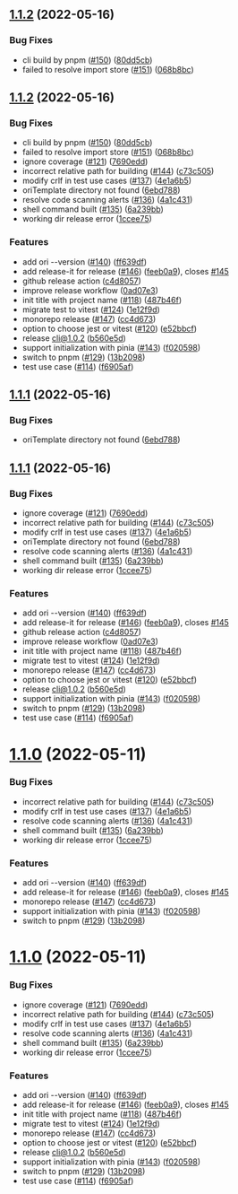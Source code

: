 

## [1.1.2](https://github.com/originjs/origin.js/compare/cli@1.1.1...cli@1.1.2) (2022-05-16)


### Bug Fixes

* cli build by pnpm ([#150](https://github.com/originjs/origin.js/issues/150)) ([80dd5cb](https://github.com/originjs/origin.js/commit/80dd5cbcbd205bb4416e3a087497d5de2b2711e0))
* failed to resolve import store ([#151](https://github.com/originjs/origin.js/issues/151)) ([068b8bc](https://github.com/originjs/origin.js/commit/068b8bc287192bb19007aed738f35a3ef15c7859))

## [1.1.2](https://github.com/originjs/origin.js/compare/v1.0.0...v1.1.2) (2022-05-16)


### Bug Fixes

* cli build by pnpm ([#150](https://github.com/originjs/origin.js/issues/150)) ([80dd5cb](https://github.com/originjs/origin.js/commit/80dd5cbcbd205bb4416e3a087497d5de2b2711e0))
* failed to resolve import store ([#151](https://github.com/originjs/origin.js/issues/151)) ([068b8bc](https://github.com/originjs/origin.js/commit/068b8bc287192bb19007aed738f35a3ef15c7859))
* ignore coverage ([#121](https://github.com/originjs/origin.js/issues/121)) ([7690edd](https://github.com/originjs/origin.js/commit/7690edd86932c9d5601f4c4e4d10a968edf7aaa9))
* incorrect relative path for building ([#144](https://github.com/originjs/origin.js/issues/144)) ([c73c505](https://github.com/originjs/origin.js/commit/c73c505e55376cf1ef6f85ff6404bb58dc2d2707))
* modify crlf in test use cases ([#137](https://github.com/originjs/origin.js/issues/137)) ([4e1a6b5](https://github.com/originjs/origin.js/commit/4e1a6b5c7440ad958b1099f2647e37d935f44390))
* oriTemplate directory not found ([6ebd788](https://github.com/originjs/origin.js/commit/6ebd788955ff2458d5b0a3c54e4ee3ad9506d943))
* resolve code scanning alerts ([#136](https://github.com/originjs/origin.js/issues/136)) ([4a1c431](https://github.com/originjs/origin.js/commit/4a1c4318b3738a493f9eb0e1772f02a07413721a))
* shell command built ([#135](https://github.com/originjs/origin.js/issues/135)) ([6a239bb](https://github.com/originjs/origin.js/commit/6a239bb8b74bab90c3c377c49969c7be55a56761))
* working dir release error ([1ccee75](https://github.com/originjs/origin.js/commit/1ccee759c80be9c8b8d36a23dc1b02c97f7faf3a))


### Features

* add ori --version ([#140](https://github.com/originjs/origin.js/issues/140)) ([ff639df](https://github.com/originjs/origin.js/commit/ff639dfc991779aab70192ea3cdaeedccd2c4b0b))
* add release-it for release ([#146](https://github.com/originjs/origin.js/issues/146)) ([feeb0a9](https://github.com/originjs/origin.js/commit/feeb0a97476f618e5e0a282932e88b943193918a)), closes [#145](https://github.com/originjs/origin.js/issues/145)
* github release action ([c4d8057](https://github.com/originjs/origin.js/commit/c4d8057fd5229c73464fe34258cc19edc4d66026))
* improve release workflow ([0ad07e3](https://github.com/originjs/origin.js/commit/0ad07e348845f8d87b39931595ae51fb699f5084))
* init title with project name ([#118](https://github.com/originjs/origin.js/issues/118)) ([487b46f](https://github.com/originjs/origin.js/commit/487b46faaa2d70a8f2a70899bf3c29463a863724))
* migrate test to vitest ([#124](https://github.com/originjs/origin.js/issues/124)) ([1e12f9d](https://github.com/originjs/origin.js/commit/1e12f9df19bba2cde42c34b31e67a535b568e74a))
* monorepo release ([#147](https://github.com/originjs/origin.js/issues/147)) ([cc4d673](https://github.com/originjs/origin.js/commit/cc4d673a5705b44e8e1cdfa1445a8360e2bc66c8))
* option to choose jest or vitest ([#120](https://github.com/originjs/origin.js/issues/120)) ([e52bbcf](https://github.com/originjs/origin.js/commit/e52bbcf2ba9a6103a345e3c30f28c2ecd3fef6f3))
* release cli@1.0.2 ([b560e5d](https://github.com/originjs/origin.js/commit/b560e5d661036407824871d79874eaedd29cde09))
* support initialization with pinia ([#143](https://github.com/originjs/origin.js/issues/143)) ([f020598](https://github.com/originjs/origin.js/commit/f0205985bf7bbbd4fc57c5fa0b7f5fbf5913bd20))
* switch to pnpm ([#129](https://github.com/originjs/origin.js/issues/129)) ([13b2098](https://github.com/originjs/origin.js/commit/13b2098d11f18aff89ffcce21d9cdd480e84fe12))
* test use case ([#114](https://github.com/originjs/origin.js/issues/114)) ([f6905af](https://github.com/originjs/origin.js/commit/f6905af260ae8185bd320eb1aa8dcb8faaa6aab8))





## [1.1.1](https://github.com/originjs/origin.js/compare/cli@1.1.0...cli@1.1.1) (2022-05-16)


### Bug Fixes

* oriTemplate directory not found ([6ebd788](https://github.com/originjs/origin.js/commit/6ebd788955ff2458d5b0a3c54e4ee3ad9506d943))

## [1.1.1](https://github.com/originjs/origin.js/compare/v1.0.0...v1.1.1) (2022-05-16)


### Bug Fixes

* ignore coverage ([#121](https://github.com/originjs/origin.js/issues/121)) ([7690edd](https://github.com/originjs/origin.js/commit/7690edd86932c9d5601f4c4e4d10a968edf7aaa9))
* incorrect relative path for building ([#144](https://github.com/originjs/origin.js/issues/144)) ([c73c505](https://github.com/originjs/origin.js/commit/c73c505e55376cf1ef6f85ff6404bb58dc2d2707))
* modify crlf in test use cases ([#137](https://github.com/originjs/origin.js/issues/137)) ([4e1a6b5](https://github.com/originjs/origin.js/commit/4e1a6b5c7440ad958b1099f2647e37d935f44390))
* oriTemplate directory not found ([6ebd788](https://github.com/originjs/origin.js/commit/6ebd788955ff2458d5b0a3c54e4ee3ad9506d943))
* resolve code scanning alerts ([#136](https://github.com/originjs/origin.js/issues/136)) ([4a1c431](https://github.com/originjs/origin.js/commit/4a1c4318b3738a493f9eb0e1772f02a07413721a))
* shell command built ([#135](https://github.com/originjs/origin.js/issues/135)) ([6a239bb](https://github.com/originjs/origin.js/commit/6a239bb8b74bab90c3c377c49969c7be55a56761))
* working dir release error ([1ccee75](https://github.com/originjs/origin.js/commit/1ccee759c80be9c8b8d36a23dc1b02c97f7faf3a))


### Features

* add ori --version ([#140](https://github.com/originjs/origin.js/issues/140)) ([ff639df](https://github.com/originjs/origin.js/commit/ff639dfc991779aab70192ea3cdaeedccd2c4b0b))
* add release-it for release ([#146](https://github.com/originjs/origin.js/issues/146)) ([feeb0a9](https://github.com/originjs/origin.js/commit/feeb0a97476f618e5e0a282932e88b943193918a)), closes [#145](https://github.com/originjs/origin.js/issues/145)
* github release action ([c4d8057](https://github.com/originjs/origin.js/commit/c4d8057fd5229c73464fe34258cc19edc4d66026))
* improve release workflow ([0ad07e3](https://github.com/originjs/origin.js/commit/0ad07e348845f8d87b39931595ae51fb699f5084))
* init title with project name ([#118](https://github.com/originjs/origin.js/issues/118)) ([487b46f](https://github.com/originjs/origin.js/commit/487b46faaa2d70a8f2a70899bf3c29463a863724))
* migrate test to vitest ([#124](https://github.com/originjs/origin.js/issues/124)) ([1e12f9d](https://github.com/originjs/origin.js/commit/1e12f9df19bba2cde42c34b31e67a535b568e74a))
* monorepo release ([#147](https://github.com/originjs/origin.js/issues/147)) ([cc4d673](https://github.com/originjs/origin.js/commit/cc4d673a5705b44e8e1cdfa1445a8360e2bc66c8))
* option to choose jest or vitest ([#120](https://github.com/originjs/origin.js/issues/120)) ([e52bbcf](https://github.com/originjs/origin.js/commit/e52bbcf2ba9a6103a345e3c30f28c2ecd3fef6f3))
* release cli@1.0.2 ([b560e5d](https://github.com/originjs/origin.js/commit/b560e5d661036407824871d79874eaedd29cde09))
* support initialization with pinia ([#143](https://github.com/originjs/origin.js/issues/143)) ([f020598](https://github.com/originjs/origin.js/commit/f0205985bf7bbbd4fc57c5fa0b7f5fbf5913bd20))
* switch to pnpm ([#129](https://github.com/originjs/origin.js/issues/129)) ([13b2098](https://github.com/originjs/origin.js/commit/13b2098d11f18aff89ffcce21d9cdd480e84fe12))
* test use case ([#114](https://github.com/originjs/origin.js/issues/114)) ([f6905af](https://github.com/originjs/origin.js/commit/f6905af260ae8185bd320eb1aa8dcb8faaa6aab8))





# [1.1.0](https://github.com/originjs/origin.js/compare/cli@1.0.2...cli@1.1.0) (2022-05-11)


### Bug Fixes

* incorrect relative path for building ([#144](https://github.com/originjs/origin.js/issues/144)) ([c73c505](https://github.com/originjs/origin.js/commit/c73c505e55376cf1ef6f85ff6404bb58dc2d2707))
* modify crlf in test use cases ([#137](https://github.com/originjs/origin.js/issues/137)) ([4e1a6b5](https://github.com/originjs/origin.js/commit/4e1a6b5c7440ad958b1099f2647e37d935f44390))
* resolve code scanning alerts ([#136](https://github.com/originjs/origin.js/issues/136)) ([4a1c431](https://github.com/originjs/origin.js/commit/4a1c4318b3738a493f9eb0e1772f02a07413721a))
* shell command built ([#135](https://github.com/originjs/origin.js/issues/135)) ([6a239bb](https://github.com/originjs/origin.js/commit/6a239bb8b74bab90c3c377c49969c7be55a56761))
* working dir release error ([1ccee75](https://github.com/originjs/origin.js/commit/1ccee759c80be9c8b8d36a23dc1b02c97f7faf3a))


### Features

* add ori --version ([#140](https://github.com/originjs/origin.js/issues/140)) ([ff639df](https://github.com/originjs/origin.js/commit/ff639dfc991779aab70192ea3cdaeedccd2c4b0b))
* add release-it for release ([#146](https://github.com/originjs/origin.js/issues/146)) ([feeb0a9](https://github.com/originjs/origin.js/commit/feeb0a97476f618e5e0a282932e88b943193918a)), closes [#145](https://github.com/originjs/origin.js/issues/145)
* monorepo release ([#147](https://github.com/originjs/origin.js/issues/147)) ([cc4d673](https://github.com/originjs/origin.js/commit/cc4d673a5705b44e8e1cdfa1445a8360e2bc66c8))
* support initialization with pinia ([#143](https://github.com/originjs/origin.js/issues/143)) ([f020598](https://github.com/originjs/origin.js/commit/f0205985bf7bbbd4fc57c5fa0b7f5fbf5913bd20))
* switch to pnpm ([#129](https://github.com/originjs/origin.js/issues/129)) ([13b2098](https://github.com/originjs/origin.js/commit/13b2098d11f18aff89ffcce21d9cdd480e84fe12))

# [1.1.0](https://github.com/originjs/origin.js/compare/v1.0.0...v1.1.0) (2022-05-11)


### Bug Fixes

* ignore coverage ([#121](https://github.com/originjs/origin.js/issues/121)) ([7690edd](https://github.com/originjs/origin.js/commit/7690edd86932c9d5601f4c4e4d10a968edf7aaa9))
* incorrect relative path for building ([#144](https://github.com/originjs/origin.js/issues/144)) ([c73c505](https://github.com/originjs/origin.js/commit/c73c505e55376cf1ef6f85ff6404bb58dc2d2707))
* modify crlf in test use cases ([#137](https://github.com/originjs/origin.js/issues/137)) ([4e1a6b5](https://github.com/originjs/origin.js/commit/4e1a6b5c7440ad958b1099f2647e37d935f44390))
* resolve code scanning alerts ([#136](https://github.com/originjs/origin.js/issues/136)) ([4a1c431](https://github.com/originjs/origin.js/commit/4a1c4318b3738a493f9eb0e1772f02a07413721a))
* shell command built ([#135](https://github.com/originjs/origin.js/issues/135)) ([6a239bb](https://github.com/originjs/origin.js/commit/6a239bb8b74bab90c3c377c49969c7be55a56761))
* working dir release error ([1ccee75](https://github.com/originjs/origin.js/commit/1ccee759c80be9c8b8d36a23dc1b02c97f7faf3a))


### Features

* add ori --version ([#140](https://github.com/originjs/origin.js/issues/140)) ([ff639df](https://github.com/originjs/origin.js/commit/ff639dfc991779aab70192ea3cdaeedccd2c4b0b))
* add release-it for release ([#146](https://github.com/originjs/origin.js/issues/146)) ([feeb0a9](https://github.com/originjs/origin.js/commit/feeb0a97476f618e5e0a282932e88b943193918a)), closes [#145](https://github.com/originjs/origin.js/issues/145)
* init title with project name ([#118](https://github.com/originjs/origin.js/issues/118)) ([487b46f](https://github.com/originjs/origin.js/commit/487b46faaa2d70a8f2a70899bf3c29463a863724))
* migrate test to vitest ([#124](https://github.com/originjs/origin.js/issues/124)) ([1e12f9d](https://github.com/originjs/origin.js/commit/1e12f9df19bba2cde42c34b31e67a535b568e74a))
* monorepo release ([#147](https://github.com/originjs/origin.js/issues/147)) ([cc4d673](https://github.com/originjs/origin.js/commit/cc4d673a5705b44e8e1cdfa1445a8360e2bc66c8))
* option to choose jest or vitest ([#120](https://github.com/originjs/origin.js/issues/120)) ([e52bbcf](https://github.com/originjs/origin.js/commit/e52bbcf2ba9a6103a345e3c30f28c2ecd3fef6f3))
* release cli@1.0.2 ([b560e5d](https://github.com/originjs/origin.js/commit/b560e5d661036407824871d79874eaedd29cde09))
* support initialization with pinia ([#143](https://github.com/originjs/origin.js/issues/143)) ([f020598](https://github.com/originjs/origin.js/commit/f0205985bf7bbbd4fc57c5fa0b7f5fbf5913bd20))
* switch to pnpm ([#129](https://github.com/originjs/origin.js/issues/129)) ([13b2098](https://github.com/originjs/origin.js/commit/13b2098d11f18aff89ffcce21d9cdd480e84fe12))
* test use case ([#114](https://github.com/originjs/origin.js/issues/114)) ([f6905af](https://github.com/originjs/origin.js/commit/f6905af260ae8185bd320eb1aa8dcb8faaa6aab8))
